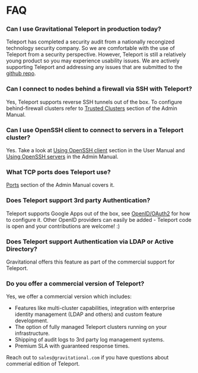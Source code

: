 # FAQ

### Can I use Gravitational Teleport in production today?

Teleport has completed a security audit from a nationally recongized technology security company. So we are comfortable with the use of Teleport from a security perspective. However, Teleport is still a relatively young product so you may experience usability issues. We are actively supporting Teleport and addressing any issues that are submitted to the [github repo](https://github.com/gravitational/teleport).

### Can I connect to nodes behind a firewall via SSH with Teleport?

Yes, Teleport supports reverse SSH tunnels out of the box. To configure behind-firewall clusters
refer to [Trusted Clusters](admin-guide.md#trusted-clusters) section of the Admin Manual.

### Can I use OpenSSH client to connect to servers in a Teleport cluster?

Yes. Take a look at [Using OpenSSH client](user-manual.md#integration-with-openssh) section in the User Manual
and [Using OpenSSH servers](admin-guide.md) in the Admin Manual.

### What TCP ports does Teleport use?

[Ports](admin-guide.md#ports) section of the Admin Manual covers it.

### Does Teleport support 3rd party Authentication?

Teleport supports Google Apps out of the box, see [OpenID/OAuth2](admin-guide/#openid-oauth2) for how to configure it.
Other OpenID providers can easily be added - Teleport code is open and your contributions are welcome! :)

### Does Teleport support Authentication via LDAP or Active Directory?

Gravitational offers this feature as part of the commercial support for Teleport.

### Do you offer a commercial version of Teleport?

Yes, we offer a commercial version which includes:

* Features like multi-cluster capabilities, integration with enterprise identity management (LDAP and others) and custom feature development.
* The option of fully managed Teleport clusters running on your infrastructure.
* Shipping of audit logs to 3rd party log management systems.
* Premium SLA with guaranteed response times.

Reach out to `sales@gravitational.com` if you have questions about commerial edition of Teleport.
